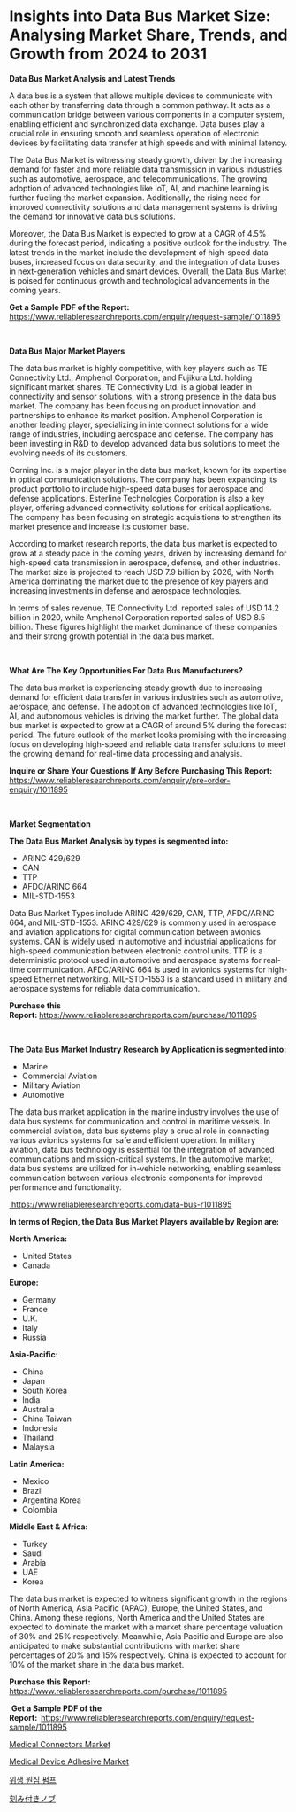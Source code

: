 <p><h1>Insights into Data Bus Market Size: Analysing Market Share, Trends, and Growth from 2024 to 2031</h1></p><p><strong>Data Bus Market Analysis and Latest Trends</strong></p>
<p><p>A data bus is a system that allows multiple devices to communicate with each other by transferring data through a common pathway. It acts as a communication bridge between various components in a computer system, enabling efficient and synchronized data exchange. Data buses play a crucial role in ensuring smooth and seamless operation of electronic devices by facilitating data transfer at high speeds and with minimal latency.</p><p>The Data Bus Market is witnessing steady growth, driven by the increasing demand for faster and more reliable data transmission in various industries such as automotive, aerospace, and telecommunications. The growing adoption of advanced technologies like IoT, AI, and machine learning is further fueling the market expansion. Additionally, the rising need for improved connectivity solutions and data management systems is driving the demand for innovative data bus solutions.</p><p>Moreover, the Data Bus Market is expected to grow at a CAGR of 4.5% during the forecast period, indicating a positive outlook for the industry. The latest trends in the market include the development of high-speed data buses, increased focus on data security, and the integration of data buses in next-generation vehicles and smart devices. Overall, the Data Bus Market is poised for continuous growth and technological advancements in the coming years.</p></p>
<p><strong>Get a Sample PDF of the Report:&nbsp;</strong> <a href="https://www.reliableresearchreports.com/enquiry/request-sample/1011895">https://www.reliableresearchreports.com/enquiry/request-sample/1011895</a></p>
<p>&nbsp;</p>
<p><strong>Data Bus Major Market Players</strong></p>
<p><p>The data bus market is highly competitive, with key players such as TE Connectivity Ltd., Amphenol Corporation, and Fujikura Ltd. holding significant market shares. TE Connectivity Ltd. is a global leader in connectivity and sensor solutions, with a strong presence in the data bus market. The company has been focusing on product innovation and partnerships to enhance its market position. Amphenol Corporation is another leading player, specializing in interconnect solutions for a wide range of industries, including aerospace and defense. The company has been investing in R&D to develop advanced data bus solutions to meet the evolving needs of its customers.</p><p>Corning Inc. is a major player in the data bus market, known for its expertise in optical communication solutions. The company has been expanding its product portfolio to include high-speed data buses for aerospace and defense applications. Esterline Technologies Corporation is also a key player, offering advanced connectivity solutions for critical applications. The company has been focusing on strategic acquisitions to strengthen its market presence and increase its customer base.</p><p>According to market research reports, the data bus market is expected to grow at a steady pace in the coming years, driven by increasing demand for high-speed data transmission in aerospace, defense, and other industries. The market size is projected to reach USD 7.9 billion by 2026, with North America dominating the market due to the presence of key players and increasing investments in defense and aerospace technologies.</p><p>In terms of sales revenue, TE Connectivity Ltd. reported sales of USD 14.2 billion in 2020, while Amphenol Corporation reported sales of USD 8.5 billion. These figures highlight the market dominance of these companies and their strong growth potential in the data bus market.</p></p>
<p>&nbsp;</p>
<p><strong>What Are The Key Opportunities For Data Bus Manufacturers?</strong></p>
<p><p>The data bus market is experiencing steady growth due to increasing demand for efficient data transfer in various industries such as automotive, aerospace, and defense. The adoption of advanced technologies like IoT, AI, and autonomous vehicles is driving the market further. The global data bus market is expected to grow at a CAGR of around 5% during the forecast period. The future outlook of the market looks promising with the increasing focus on developing high-speed and reliable data transfer solutions to meet the growing demand for real-time data processing and analysis.</p></p>
<p><strong>Inquire or Share Your Questions If Any Before Purchasing This Report:</strong> <a href="https://www.reliableresearchreports.com/enquiry/pre-order-enquiry/1011895">https://www.reliableresearchreports.com/enquiry/pre-order-enquiry/1011895</a></p>
<p>&nbsp;</p>
<p><strong>Market Segmentation</strong></p>
<p><strong>The Data Bus Market Analysis by types is segmented into:</strong></p>
<p><ul><li>ARINC 429/629</li><li>CAN</li><li>TTP</li><li>AFDC/ARINC 664</li><li>MIL-STD-1553</li></ul></p>
<p><p>Data Bus Market Types include ARINC 429/629, CAN, TTP, AFDC/ARINC 664, and MIL-STD-1553. ARINC 429/629 is commonly used in aerospace and aviation applications for digital communication between avionics systems. CAN is widely used in automotive and industrial applications for high-speed communication between electronic control units. TTP is a deterministic protocol used in automotive and aerospace systems for real-time communication. AFDC/ARINC 664 is used in avionics systems for high-speed Ethernet networking. MIL-STD-1553 is a standard used in military and aerospace systems for reliable data communication.</p></p>
<p><strong>Purchase this Report:&nbsp;</strong><a href="https://www.reliableresearchreports.com/purchase/1011895">https://www.reliableresearchreports.com/purchase/1011895</a></p>
<p>&nbsp;</p>
<p><strong>The Data Bus Market Industry Research by Application is segmented into:</strong></p>
<p><ul><li>Marine</li><li>Commercial Aviation</li><li>Military Aviation</li><li>Automotive</li></ul></p>
<p><p>The data bus market application in the marine industry involves the use of data bus systems for communication and control in maritime vessels. In commercial aviation, data bus systems play a crucial role in connecting various avionics systems for safe and efficient operation. In military aviation, data bus technology is essential for the integration of advanced communications and mission-critical systems. In the automotive market, data bus systems are utilized for in-vehicle networking, enabling seamless communication between various electronic components for improved performance and functionality.</p></p>
<p><a href="https://www.reliableresearchreports.com/data-bus-r1011895">&nbsp;https://www.reliableresearchreports.com/data-bus-r1011895</a></p>
<p><strong>In terms of Region, the Data Bus Market Players available by Region are:</strong></p>
<p>
    <p> <strong> North America: </strong>
        <ul>
            <li>United States</li>
            <li>Canada</li>
        </ul>
        </p> 
    <p> <strong> Europe: </strong>
        <ul>
            <li>Germany</li>
            <li>France</li>
            <li>U.K.</li>
            <li>Italy</li>
            <li>Russia</li>
        </ul>
        </p> 
    <p> <strong> Asia-Pacific: </strong>
        <ul>
            <li>China</li>
            <li>Japan</li>
            <li>South Korea</li>
            <li>India</li>
            <li>Australia</li>
            <li>China Taiwan</li>
            <li>Indonesia</li>
            <li>Thailand</li>
            <li>Malaysia</li>
        </ul>
        </p> 
    <p> <strong> Latin America: </strong>
        <ul>
            <li>Mexico</li>
            <li>Brazil</li>
            <li>Argentina Korea</li>
            <li>Colombia</li>
        </ul>
        </p> 
    <p> <strong> Middle East & Africa: </strong>
        <ul>
            <li>Turkey</li>
            <li>Saudi</li>
            <li>Arabia</li>
            <li>UAE</li>
            <li>Korea</li>
        </ul>
    </p>
    </p>
<p><p>The data bus market is expected to witness significant growth in the regions of North America, Asia Pacific (APAC), Europe, the United States, and China. Among these regions, North America and the United States are expected to dominate the market with a market share percentage valuation of 30% and 25% respectively. Meanwhile, Asia Pacific and Europe are also anticipated to make substantial contributions with market share percentages of 20% and 15% respectively. China is expected to account for 10% of the market share in the data bus market.</p></p>
<p><strong>Purchase this Report: </strong><a href="https://www.reliableresearchreports.com/purchase/1011895">https://www.reliableresearchreports.com/purchase/1011895</a></p>
<p>&nbsp;<strong>Get a Sample PDF of the Report:&nbsp;&nbsp;</strong><a href="https://www.reliableresearchreports.com/enquiry/request-sample/1011895">https://www.reliableresearchreports.com/enquiry/request-sample/1011895</a></p>
<p><strong></strong></p>
<p><p><a href="https://www.linkedin.com/pulse/medical-connectors-market-share-evolution-growth-trends-2024-bznoe">Medical Connectors Market</a></p><p><a href="https://www.linkedin.com/pulse/decoding-medical-device-adhesive-market-metrics-share-trends-fp3qe">Medical Device Adhesive Market</a></p><p><a href="https://github.com/lzrvbyqzftro57/Market-Research-Report-List-2/blob/main/381666951533.md">위생 원심 펌프</a></p><p><a href="https://github.com/oqxogxyvqe90775/Market-Research-Report-List-2/blob/main/718799454529.md">刻み付きノブ</a></p></p>